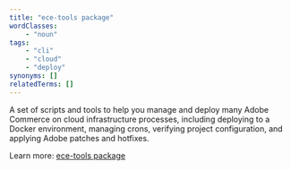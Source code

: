 ```yaml
---
title: "ece-tools package"
wordClasses:
    - "noun"
tags:
    - "cli"
    - "cloud"
    - "deploy"
synonyms: []
relatedTerms: []
---
```

A set of scripts and tools to help you manage and deploy many Adobe Commerce on cloud infrastructure processes, including deploying to a Docker environment, managing crons, verifying project configuration, and applying Adobe patches and hotfixes.

Learn more: [ece-tools package](https://devdocs.magento.com/cloud/reference/ece-tools-reference.html)

